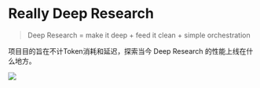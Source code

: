 # Really Deep Research

> Deep Research = make it deep + feed it clean + simple orchestration

项目目的旨在不计Token消耗和延迟，探索当今 Deep Research 的性能上线在什么地方。

![](/Users/guchen/repo/really-deep-research/asset/agent-overview-zh-CN.png)
